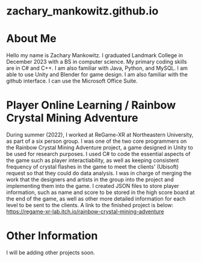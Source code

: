 # zachary_mankowitz.github.io

# About Me
Hello my name is Zachary Mankowitz. I graduated Landmark College in December 2023 with a BS in computer science.
My primary coding skills are in C# and C++. I am also familiar with Java, Python, and MySQL.
I am able to use Unity and Blender for game design. I am also familiar with the github interface.
I can use the Microsoft Office Suite.

# Player Online Learning / Rainbow Crystal Mining Adventure
During summer (2022), I worked at ReGame-XR at Northeastern University, as part of a six person group.
I was one of the two core programmers on the Rainbow Crystal Mining Adventure project, a game designed in Unity to be used for research purposes.
I used C# to code the essential aspects of the game such as player interactiability,
as well as keeping consistent frequency of crystal flashes in the game to meet the clients' (Ubisoft) request so that they could do data analysis.
I was in charge of merging the work that the designers and artists in the group into the project and implementing them into the game.
I created JSON files to store player information, such as name and score to be stored in the high score board at the end of the game,
as well as other more detailed information for each level to be sent to the clients.
A link to the finished project is below:
https://regame-xr-lab.itch.io/rainbow-crystal-mining-adventure

# Other Information
I will be adding other projects soon.
